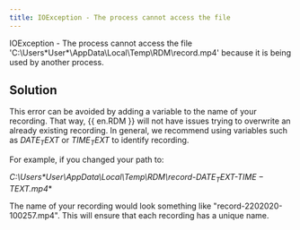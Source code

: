 ```yaml
---
title: IOException - The process cannot access the file
---
```

IOException - The process cannot access the file 'C:\Users\*User*\AppData\Local\Temp\RDM\record.mp4' because it is being used by another process.  

## Solution

This error can be avoided by adding a variable to the name of your recording. That way, {{ en.RDM }} will not have issues trying to overwrite an already existing recording. In general, we recommend using variables such as $DATE_TEXT$ or $TIME_TEXT$ to identify recording.  

For example, if you changed your path to:  

**C:\Users\*User*\AppData\Local\Temp\RDM\record-$DATE_TEXT$-$TIME-TEXT$.mp4**  

The name of your recording would look something like "record-2202020-100257.mp4". This will ensure that each recording has a unique name.
